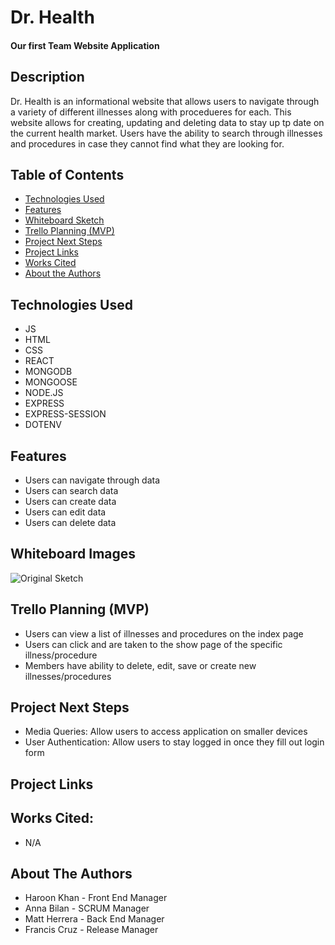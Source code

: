 # Dr. Health

#### Our first Team Website Application

## Description
Dr. Health is an informational website that allows users to navigate through a variety of different illnesses along with procedueres for each. This website allows for creating, updating and deleting data to stay up tp date on the current health market. Users have the ability to search through illnesses and procedures in case they cannot find what they are looking for. 

## Table of Contents
* [Technologies Used](#technologiesused)
* [Features](#features)
* [Whiteboard Sketch](#sketch)
* [Trello Planning (MVP)](#trello)
* [Project Next Steps](#nextsteps)
* [Project Links](#deployment)
* [Works Cited](#cited)
* [About the Authors](#authors)

## <a name="technologiesused"></a>Technologies Used
* JS
* HTML
* CSS
* REACT
* MONGODB
* MONGOOSE
* NODE.JS
* EXPRESS
* EXPRESS-SESSION
* DOTENV


## <a name="features"></a>Features
* Users can navigate through data
* Users can search data
* Users can create data
* Users can edit data
* Users can delete data

## <a name="sketch"></a>Whiteboard Images
<img src="https://media.git.generalassemb.ly/user/49409/files/88973cf1-da62-48ad-902d-f53e5b6869dc" alt="Original Sketch"/> 

## <a name="trello"></a>Trello Planning (MVP)
* Users can view a list of illnesses and procedures on the index page
* Users can click and are taken to the show page of the specific illness/procedure
* Members have ability to delete, edit, save or create new illnesses/procedures

## <a name="nextsteps"></a>Project Next Steps
* Media Queries: Allow users to access application on smaller devices
* User Authentication: Allow users to stay logged in once they fill out login form

## <a name="deployment"></a>Project Links

    
## <a name="cited"></a>Works Cited:
* N/A

## <a name="authors"></a>About The Authors
* Haroon Khan - Front End Manager
* Anna Bilan - SCRUM Manager
* Matt Herrera - Back End Manager
* Francis Cruz - Release Manager
